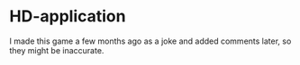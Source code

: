 # HD-application

I made this game a few months ago as a joke and added comments later, so they might be inaccurate.
